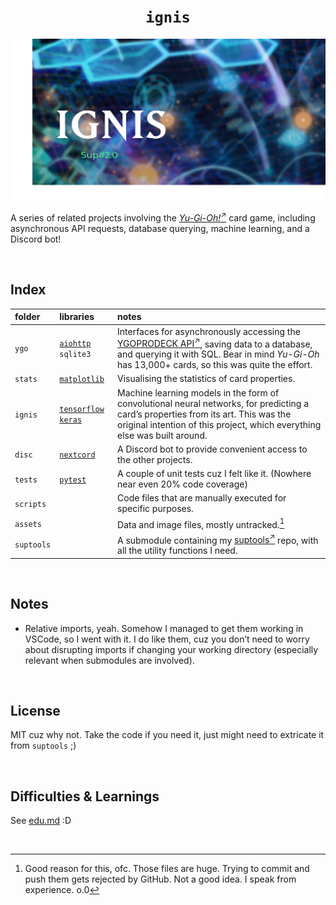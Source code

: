 <h1 align="center"> <code> ignis </code> </h1>

![ignis-title](assets/title.png)

A series of related projects involving the [*Yu-Gi-Oh!*<sup>↗</sup>](https://yugipedia.com) card game, including asynchronous API requests, database querying, machine learning, and a Discord bot!


<br>


## Index

| folder | libraries | notes |
| :----- | :-------- | :---- |
| `ygo` | [`aiohttp`](https://docs.aiohttp.org/en/stable/) `sqlite3` | Interfaces for asynchronously accessing the [YGOPRODECK API<sup>↗</sup>](~), saving data to a database, and querying it with SQL. Bear in mind *Yu-Gi-Oh* has 13,000+ cards, so this was quite the effort. |
| `stats` | [`matplotlib`](https://matplotlib.org) | Visualising the statistics of card properties. |
| `ignis` | [`tensorflow`](https://www.tensorflow.org) [`keras`](https://keras.io) | Machine learning models in the form of convolutional neural networks, for predicting a card’s properties from its art. This was the original intention of this project, which everything else was built around. |
| `disc` | [`nextcord`](https://docs.nextcord.dev/en/stable/) | A Discord bot to provide convenient access to the other projects. |
| `tests` | [`pytest`](https://docs.pytest.org/en/8.0.x/) | A couple of unit tests cuz I felt like it. (Nowhere near even 20% code coverage) |
| `scripts` | | Code files that are manually executed for specific purposes. |
| `assets` | | Data and image files, mostly untracked.[^assets-untrack] |
| `suptools` | | A submodule containing my [suptools<sup>↗</sup>](https://github.com/Sup2point0/suptools) repo, with all the utility functions I need. |

[^assets-untrack]: Good reason for this, ofc. Those files are huge. Trying to commit and push them gets rejected by GitHub. Not a good idea. I speak from experience. o.0


<br>


## Notes

* Relative imports, yeah. Somehow I managed to get them working in VSCode, so I went with it. I do like them, cuz you don’t need to worry about disrupting imports if changing your working directory (especially relevant when submodules are involved).


<br>


## License

MIT cuz why not. Take the code if you need it, just might need to extricate it from `suptools` ;)


<br>


## Difficulties & Learnings

See [edu.md](edu.md) :D


<br>
